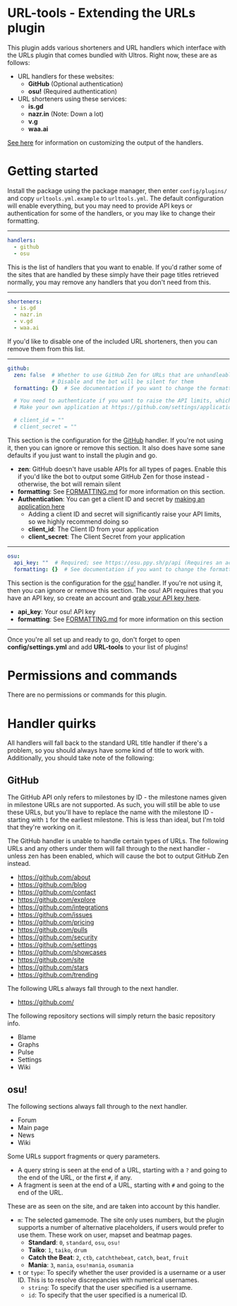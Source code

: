 URL-tools - Extending the URLs plugin
=====================================

This plugin adds various shorteners and URL handlers which interface with the
URLs plugin that comes bundled with Ultros. Right now, these are as follows:

* URL handlers for these websites:
    * **GitHub** (Optional authentication)
    * **osu!** (Required authentication)
* URL shorteners using these services:
    * **is.gd**
    * **nazr.in** (Note: Down a lot)
    * **v.g**
    * **waa.ai**

[See here](FORMATTING.md) for information on customizing the output of the
handlers.

Getting started
===============

Install the package using the package manager, then enter `config/plugins/` and
copy `urltools.yml.example` to `urltools.yml`. The default configuration will
enable everything, but you may need to provide API keys or authentication for
some of the handlers, or you may like to change their formatting.

---

```yml
handlers:
  - github
  - osu
```

This is the list of handlers that you want to enable. If you'd rather some of
the sites that are handled by these simply have their page titles retrieved
normally, you may remove any handlers that you don't need from this.

---

```yaml
shorteners:
  - is.gd
  - nazr.in
  - v.gd
  - waa.ai
```

If you'd like to disable one of the included URL shorteners, then you can remove
them from this list.

---

```yaml
github:
  zen: false  # Whether to use GitHub Zen for URLs that are unhandleable
              # Disable and the bot will be silent for them
  formatting: {}  # See documentation if you want to change the formatting and remember to prefix each value  with !!python/unicode

  # You need to authenticate if you want to raise the API limits, which is highly recommended.
  # Make your own application at https://github.com/settings/applications/new and enter the client ID and secret here.

  # client_id = ""
  # client_secret = ""
```

This section is the configuration for the [GitHub](https://github.com) handler. If you're not using it,
then you can ignore or remove this section. It also does have some sane defaults if you
just want to install the plugin and go.

* **zen**: GitHub doesn't have usable APIs for all types of pages. Enable this 
  if you'd like the bot to output some GitHub Zen for those instead - otherwise, 
  the bot will remain silent
* **formatting**: See [FORMATTING.md](FORMATTING.md) for more information on this section.
* **Authentication**: You can get a client ID and secret by [making an application here](https://github.com/settings/applications/new)
    * Adding a client ID and secret will significantly raise your API limits, so we highly recommend doing so
    * **client_id**: The Client ID from your application
    * **client_secret**: The Client Secret from your application

---

```yaml
osu:
  api_key: ""  # Required; see https://osu.ppy.sh/p/api (Requires an account)
  formatting: {}  # See documentation if you want to change the formatting and remember to prefix each value  with !!python/unicode
```

This section is the configuration for the [osu!](https://osu.ppy.sh) handler. If you're not using it,
then you can ignore or remove this section. The osu! API requires that you have an
API key, so create an account and [grab your API key here](https://osu.ppy.sh/p/api).

* **api_key**: Your osu! API key
* **formatting**: See [FORMATTING.md](FORMATTING.md) for more information on this section

---

Once you're all set up and ready to go, don't forget to open **config/settings.yml** and add
**URL-tools** to your list of plugins!

Permissions and commands
========================

There are no permissions or commands for this plugin.

Handler quirks
==============

All handlers will fall back to the standard URL title handler if there's a problem, so you should always have
some kind of title to work with. Additionally, you should take note of the following:

GitHub
------

The GitHub API only refers to milestones by ID - the milestone names given in milestone URLs are not supported.
As such, you will still be able to use these URLs, but you'll have to replace the name with the milestone ID - starting
with `1` for the earliest milestone. This is less than ideal, but I'm told that they're working on it.

The GitHub handler is unable to handle certain types of URLs. The following URLs and any others under them
will fall through to the next handler - unless zen has been enabled, which will cause the bot to output
GitHub Zen instead.

* https://github.com/about
* https://github.com/blog
* https://github.com/contact
* https://github.com/explore
* https://github.com/integrations
* https://github.com/issues
* https://github.com/pricing
* https://github.com/pulls
* https://github.com/security
* https://github.com/settings
* https://github.com/showcases
* https://github.com/site
* https://github.com/stars
* https://github.com/trending

The following URLs always fall through to the next handler.

* https://github.com/

The following repository sections will simply return the basic repository info.

* Blame
* Graphs
* Pulse
* Settings
* Wiki

osu!
----

The following sections always fall through to the next handler.

* Forum
* Main page
* News
* Wiki

Some URLs support fragments or query parameters.

* A query string is seen at the end of a URL, starting with a `?` and going to the end of the URL, or the first `#`, if any.
* A fragment is seen at the end of a URL, starting with `#` and going to the end of the URL.

These are as seen on the site, and are taken into account by this handler.

* `m`: The selected gamemode. The site only uses numbers, but the plugin supports a number of alternative placeholders, if users would prefer to use them. These work on user, mapset and beatmap pages.
    * **Standard**: `0`, `standard`, `osu`, `osu!`
    * **Taiko**: `1`, `taiko`, `drum`
    * **Catch the Beat**: `2`, `ctb`, `catchthebeat`, `catch`, `beat`, `fruit`
    * **Mania**: `3`, `mania`, `osu!mania`, `osumania`
* `t` or `type`: To specify whether the user provided is a username or a user ID. This is to resolve discrepancies with numerical usernames.
    * `string`: To specify that the user specified is a username.
    * `id`: To specify that the user specified is a numerical ID.
